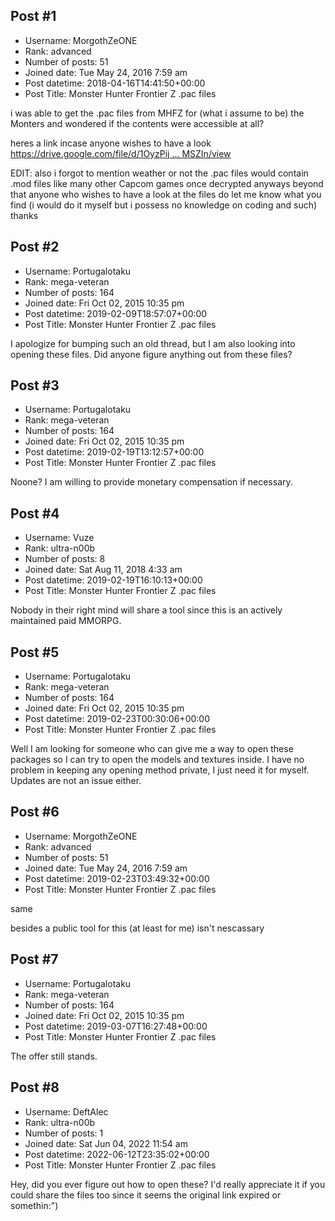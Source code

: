 ## Post #1
- Username: MorgothZeONE
- Rank: advanced
- Number of posts: 51
- Joined date: Tue May 24, 2016 7:59 am
- Post datetime: 2018-04-16T14:41:50+00:00
- Post Title: Monster Hunter Frontier Z .pac files

i was able to get the .pac files from MHFZ for (what i assume to be) the Monters and wondered if the contents were accessible at all?

heres a link incase anyone wishes to have a look [https://drive.google.com/file/d/1OyzPij ... MSZIn/view](https://drive.google.com/file/d/1OyzPijXysozv-FbN3nKMUyMMkwrMSZIn/view)


EDIT: also i forgot to mention weather or not the .pac files would contain .mod files like many other Capcom games once decrypted
anyways beyond that anyone who wishes to have a look at the files do let me know what you find (i would do it myself but i possess no knowledge on coding and such)
thanks
## Post #2
- Username: Portugalotaku
- Rank: mega-veteran
- Number of posts: 164
- Joined date: Fri Oct 02, 2015 10:35 pm
- Post datetime: 2019-02-09T18:57:07+00:00
- Post Title: Monster Hunter Frontier Z .pac files

I apologize for bumping such an old thread, but I am also looking into opening these files. Did anyone figure anything out from these files?
## Post #3
- Username: Portugalotaku
- Rank: mega-veteran
- Number of posts: 164
- Joined date: Fri Oct 02, 2015 10:35 pm
- Post datetime: 2019-02-19T13:12:57+00:00
- Post Title: Monster Hunter Frontier Z .pac files

Noone? I am willing to provide monetary compensation if necessary.
## Post #4
- Username: Vuze
- Rank: ultra-n00b
- Number of posts: 8
- Joined date: Sat Aug 11, 2018 4:33 am
- Post datetime: 2019-02-19T16:10:13+00:00
- Post Title: Monster Hunter Frontier Z .pac files

Nobody in their right mind will share a tool since this is an actively maintained paid MMORPG.
## Post #5
- Username: Portugalotaku
- Rank: mega-veteran
- Number of posts: 164
- Joined date: Fri Oct 02, 2015 10:35 pm
- Post datetime: 2019-02-23T00:30:06+00:00
- Post Title: Monster Hunter Frontier Z .pac files

Well I am looking for someone who can give me a way to open these packages so I can try to open the models and textures inside. I have no problem in keeping any opening method private, I just need it for myself. Updates are not an issue either.
## Post #6
- Username: MorgothZeONE
- Rank: advanced
- Number of posts: 51
- Joined date: Tue May 24, 2016 7:59 am
- Post datetime: 2019-02-23T03:49:32+00:00
- Post Title: Monster Hunter Frontier Z .pac files

same

besides a public tool for this (at least for me) isn't nescassary
## Post #7
- Username: Portugalotaku
- Rank: mega-veteran
- Number of posts: 164
- Joined date: Fri Oct 02, 2015 10:35 pm
- Post datetime: 2019-03-07T16:27:48+00:00
- Post Title: Monster Hunter Frontier Z .pac files

The offer still stands.
## Post #8
- Username: DeftAlec
- Rank: ultra-n00b
- Number of posts: 1
- Joined date: Sat Jun 04, 2022 11:54 am
- Post datetime: 2022-06-12T23:35:02+00:00
- Post Title: Monster Hunter Frontier Z .pac files

Hey, did you ever figure out how to open these? I'd really appreciate it if you could share the files too since it seems the original link expired or somethin:")
